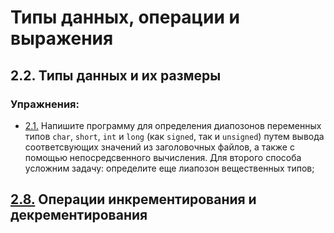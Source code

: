 # Типы данных, операции и выражения

## 2.2. Типы данных и их размеры

### Упражнения:
 - [2.1.](../tasks/2.1.c) Напишите программу для определения диапозонов переменных типов `char`, `short`, `int` и `long` (как `signed`, так и `unsigned`) путем вывода соответсвующих значений из заголовочных файлов, а также с помощью непосредсвенного вычисления. Для второго способа усложним задачу: определите еще лиапозон вещественных типов;

## [2.8.](content/2.8.md) Операции инкрементирования и декрементирования